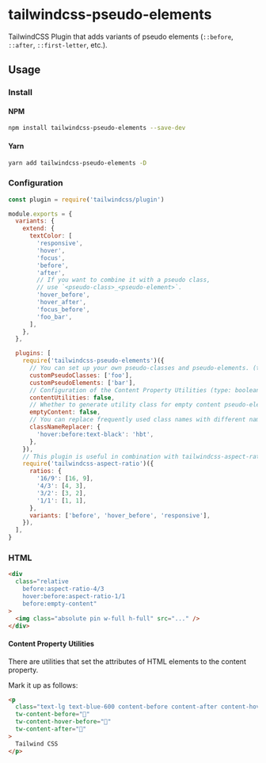 # tailwindcss-pseudo-elements

TailwindCSS Plugin that adds variants of pseudo elements (`::before`, `::after`, `::first-letter`, etc.).

## Usage

### Install

#### NPM

```sh
npm install tailwindcss-pseudo-elements --save-dev
```

#### Yarn

```sh
yarn add tailwindcss-pseudo-elements -D
```

### Configuration

```js
const plugin = require('tailwindcss/plugin')

module.exports = {
  variants: {
    extend: {
      textColor: [
        'responsive',
        'hover',
        'focus',
        'before',
        'after',
        // If you want to combine it with a pseudo class,
        // use `<pseudo-class>_<pseudo-element>`.
        'hover_before',
        'hover_after',
        'focus_before',
        'foo_bar',
      ],
    },
  },

  plugins: [
    require('tailwindcss-pseudo-elements')({
      // You can set up your own pseudo-classes and pseudo-elements. (type: string[]  default: [])
      customPseudoClasses: ['foo'],
      customPseudoElements: ['bar'],
      // Configuration of the Content Property Utilities (type: boolean | { prefix: string }  default: { prefix: "tw-content" })
      contentUtilities: false,
      // Whether to generate utility class for empty content pseudo-element (type: boolean  default: true)
      emptyContent: false,
      // You can replace frequently used class names with different names (type: Record<string, string>, default: {})
      classNameReplacer: {
        'hover:before:text-black': 'hbt',
      },
    }),
    // This plugin is useful in combination with tailwindcss-aspect-ratio.
    require('tailwindcss-aspect-ratio')({
      ratios: {
        '16/9': [16, 9],
        '4/3': [4, 3],
        '3/2': [3, 2],
        '1/1': [1, 1],
      },
      variants: ['before', 'hover_before', 'responsive'],
    }),
  ],
}
```

### HTML

```html
<div
  class="relative
    before:aspect-ratio-4/3
    hover:before:aspect-ratio-1/1
    before:empty-content"
>
  <img class="absolute pin w-full h-full" src="..." />
</div>
```

#### Content Property Utilities

There are utilities that set the attributes of HTML elements to the content property.

Mark it up as follows:

```html
<p
  class="text-lg text-blue-600 content-before content-after content-hover-before"
  tw-content-before="🧡"
  tw-content-hover-before="💖"
  tw-content-after="💙️"
>
  Tailwind CSS
</p>
```
